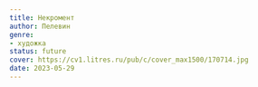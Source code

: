 ```yaml
---
title: Некромент
author: Пелевин
genre:
- художка
status: future
cover: https://cv1.litres.ru/pub/c/cover_max1500/170714.jpg
date: 2023-05-29
---
```


